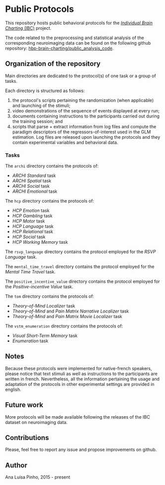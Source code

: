 # Public Protocols
This repository hosts public behavioral protocols for the [_Individual Brain Charting_ (IBC)](https://project.inria.fr/IBC/) project.  

The code related to the preprocessing and statistical analysis of the corresponding neuroimaging data can be found on the following github repository: [hbp-brain-charting/public\_analysis\_code](https://github.com/hbp-brain-charting/public_analysis_code).

## Organization of the repository

Main directories are dedicated to the protocol(s) of one task or a group of tasks.  

Each directory is structured as follows:  
1. the protocol's scripts pertaining the randomization (when applicable) and launching of the stimuli;  
2. video demonstrations of the sequence of events displayed at every run;  
3. documents containing instructions to the participants carried out during the training session; and  
4. scripts that parse + extract information from log files and compute the paradigm descriptors of the regressors-of-interest used in the GLM estimation. Log files are released upon launching the protocols and they contain experimental variables and behavioral data.

### Tasks  

The `archi` directory contains the protocols of:  
* _ARCHI Standard_ task  
* _ARCHI Spatial_ task  
* _ARCHI Social_ task  
* _ARCHI Emotional_ task  

The `hcp` directory contains the protocols of:  
* _HCP Emotion_ task  
* _HCP Gambling_ task  
* _HCP Motor_ task  
* _HCP Language_ task  
* _HCP Relational_ task  
* _HCP Social_ task  
* _HCP Working Memory_ task      

The `rsvp_language` directory contains the protocol employed for the *RSVP Language* task.  

The `mental_time_travel` directory contains the protocol employed for the *Mental Time Travel* task.  

The `positive_incentive_value` directory contains the protocol employed for the *Positive-incentive Value* task.  

The `tom` directory contains the protocols of:  
* _Theory-of-Mind Localizer_ task  
* _Theory-of-Mind_ and _Pain Matrix Narrative Localizer_ task  
* _Theory-of-Mind_ and _Pain Matrix Movie Localizer_ task  

The `vstm_enumeration` directory contains the protocols of:  
* _Visual Short-Term Memory_ task  
* _Enumeration_ task  

## Notes
Because these protocols were implemented for native-french speakers, please notice that text stimuli as well as instructions to the participants are written in french. Nevertheless, all the information pertaining the usage and adaptation of the protocols in other experimental settings are provided in english.

## Future work
More protocols will be made available following the releases of the IBC dataset on neuroimaging data.

## Contributions
Please, feel free to report any issue and propose improvements on github.

## Author
Ana Luísa Pinho, 2015 - present
